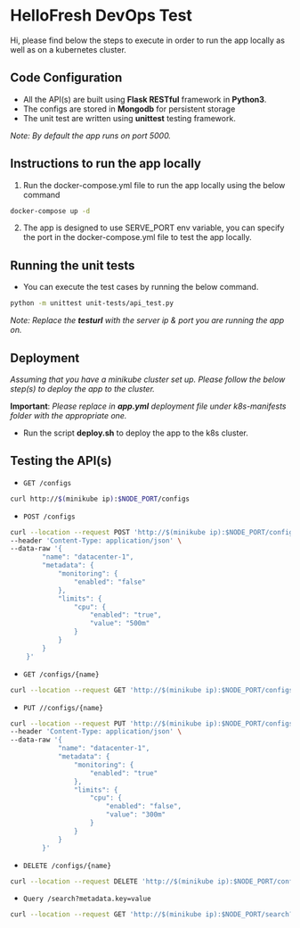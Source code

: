 # HelloFresh DevOps Test

Hi, please find below the steps to execute in order to run the app locally as well as on a kubernetes cluster.

## Code Configuration

- All the API(s) are built using **Flask RESTful** framework in **Python3**. 
- The configs are stored in **Mongodb** for persistent storage
- The unit test are written using **unittest** testing framework.

_Note: By default the app runs on port 5000._

## Instructions to run the app locally

1. Run the docker-compose.yml file to run the app locally using the below command
```sh
docker-compose up -d
```
2. The app is designed to use SERVE_PORT env variable, you can specify the port in the docker-compose.yml file to test the app locally.


## Running the unit tests
- You can execute the test cases by running the below command.
```sh
python -m unittest unit-tests/api_test.py
```

_Note: Replace the **testurl** with the server ip & port you are running the app on._


## Deployment

*Assuming that you have a minikube cluster set up. Please follow the below step(s) to deploy the app to the cluster.*

**Important**: *Please replace <image-name> in **app.yml** deployment file under k8s-manifests folder with the appropriate one.* 

- Run the script **deploy.sh** to deploy the app to the k8s cluster.

## Testing the API(s)

- `GET /configs`

```sh
curl http://$(minikube ip):$NODE_PORT/configs
```

- `POST /configs`

```sh
curl --location --request POST 'http://$(minikube ip):$NODE_PORT/configs' \
--header 'Content-Type: application/json' \
--data-raw '{
        "name": "datacenter-1",
        "metadata": {
            "monitoring": {
                "enabled": "false"
            },
            "limits": {
                "cpu": {
                    "enabled": "true",
                    "value": "500m"
                }
            }
        }
    }'
```

- `GET /configs/{name}`

```sh
curl --location --request GET 'http://$(minikube ip):$NODE_PORT/configs/datacenter-1'
```

- `PUT //configs/{name}`

```sh
curl --location --request PUT 'http://$(minikube ip):$NODE_PORT/configs/datacenter-1' \
--header 'Content-Type: application/json' \
--data-raw '{
            "name": "datacenter-1",
            "metadata": {
                "monitoring": {
                    "enabled": "true"
                },
                "limits": {
                    "cpu": {
                        "enabled": "false",
                        "value": "300m"
                    }
                }
            }
        }'
```

- `DELETE /configs/{name}`

```sh
curl --location --request DELETE 'http://$(minikube ip):$NODE_PORT/configs/datacenter-1'
```

- `Query /search?metadata.key=value`

```sh
curl --location --request GET 'http://$(minikube ip):$NODE_PORT/search?metadata.monitoring.enabled=true'
```



